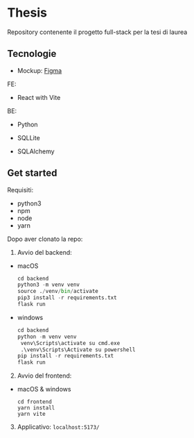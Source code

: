 # Thesis

Repository contenente il progetto full-stack per la tesi di laurea

## Tecnologie

- Mockup: [Figma](https://www.figma.com/design/E2oxlgq3FVQRVGZg5toH1E/Tesi)

FE:

- React with Vite

BE:

- Python

- SQLLite

- SQLAlchemy

## Get started

Requisiti:

- python3
- npm
- node
- yarn

Dopo aver clonato la repo:

1. Avvio del backend:

- macOS

  ```python
  cd backend
  python3 -m venv venv
  source ./venv/bin/activate
  pip3 install -r requirements.txt
  flask run
  ```

- windows

  ```python
  cd backend
  python -m venv venv
   venv\Scripts\activate su cmd.exe
   .\venv\Scripts\Activate su powershell
  pip install -r requirements.txt
  flask run
  ```

2. Avvio del frontend:

- macOS & windows

  ```npm
  cd frontend
  yarn install
  yarn vite
  ```

3. Applicativo: `localhost:5173/`
